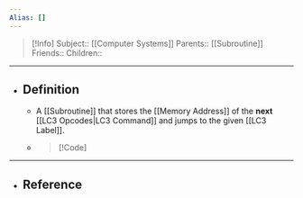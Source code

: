 ```yaml
---
Alias: []
---
```

> [!Info]
> Subject:: [[Computer Systems]]
> Parents:: [[Subroutine]]
> Friends:: 
> Children:: 
---
- ## Definition
	- A [[Subroutine]] that stores the [[Memory Address]] of the **next** [[LC3 Opcodes|LC3 Command]] and jumps to the given [[LC3 Label]].
	- > [!Code]
	  > 
---
- ## Reference